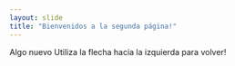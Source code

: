 ```yaml
---
layout: slide
title: "Bienvenidos a la segunda página!"
---
```

Algo nuevo
Utiliza la flecha hacia la izquierda para volver!

